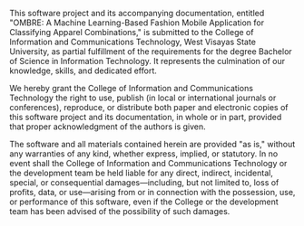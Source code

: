 This software project and its accompanying documentation, entitled "OMBRE: A Machine Learning-Based Fashion Mobile Application for Classifying Apparel Combinations," is submitted to the College of Information and Communications Technology, West Visayas State University, as partial fulfillment of the requirements for the degree Bachelor of Science in Information Technology. It represents the culmination of our knowledge, skills, and dedicated effort.

We hereby grant the College of Information and Communications Technology the right to use, publish (in local or international journals or conferences), reproduce, or distribute both paper and electronic copies of this software project and its documentation, in whole or in part, provided that proper acknowledgment of the authors is given.

The software and all materials contained herein are provided "as is," without any warranties of any kind, whether express, implied, or statutory. In no event shall the College of Information and Communications Technology or the development team be held liable for any direct, indirect, incidental, special, or consequential damages—including, but not limited to, loss of profits, data, or use—arising from or in connection with the possession, use, or performance of this software, even if the College or the development team has been advised of the possibility of such damages.
